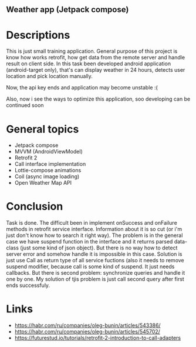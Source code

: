 ## Weather app (Jetpack compose)

# Descriptions
This is just small training application. General purpose of this project is know how works retrofit, how get data from the remote server and handle result on client side. In this task been developed android application (android-target only), that's can display weather in 24 hours, detects user location and pick location manually.

Now, the api key ends and application may become unstable :(

Also, now i see the ways to optimize this application, soo developing can be continued soon

# General topics
* Jetpack compose
* MVVM (AndroidViewModel)
* Retrofit 2
* Call interface implementation
* Lottie-compose animations
* Coil (async image loading)
* Open Weather Map API

# Conclusion
Task is done. The difficult been in implement onSuccess and onFailure methods in retrofit service interface. Information about it is so cut (or i'm just don't know how to search it right way). The problem is in the general case we have suspend function in the interface and it returns parsed data-class (just some kind of json object). But there is no way how to detect server error and somehow handle it is impossible in this case. Solution is just use Call<T> as return type of all service fuctions (also it needs to remove suspend modifier, because call is some kind of suspend. It just needs callbacks. But there is second problem: synchronize queries and handle it one by one. My solution of tjis problem is just call second query after first ends successfuly.

# Links 
- https://habr.com/ru/companies/oleg-bunin/articles/543386/
- https://habr.com/ru/companies/oleg-bunin/articles/545702/
- https://futurestud.io/tutorials/retrofit-2-introduction-to-call-adapters
